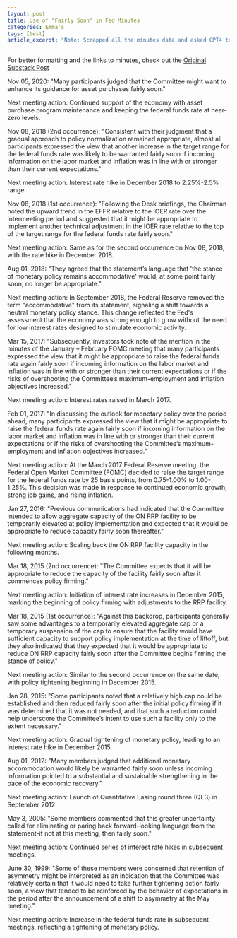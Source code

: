 ```yaml
---
layout: post
title: Use of "Fairly Soon" in Fed Minutes
categories: Emma's
tags: [test]
article_excerpt: "Note: Scrapped all the minutes data and asked GPT4 to summarize for me with some prompts. The relevant minutes information and quotes should be accurate, but the next meeting action was less sophisticated. It was based on GPT4’s own knowledge, plus historical statements, press conference transcripts, and SEP I’ve fed him."
---
```


For better formatting and the links to minutes, check out the [Original Substack Post](https://emmasun.substack.com/p/quick-notes-use-of-fairly-soon-in)



Nov 05, 2020: "Many participants judged that the Committee might want to enhance its guidance for asset purchases fairly soon."

Next meeting action: Continued support of the economy with asset purchase program maintenance and keeping the federal funds rate at near-zero levels.

Nov 08, 2018 (2nd occurrence): "Consistent with their judgment that a gradual approach to policy normalization remained appropriate, almost all participants expressed the view that another increase in the target range for the federal funds rate was likely to be warranted fairly soon if incoming information on the labor market and inflation was in line with or stronger than their current expectations."

Next meeting action: Interest rate hike in December 2018 to 2.25%-2.5% range.

Nov 08, 2018 (1st occurrence): "Following the Desk briefings, the Chairman noted the upward trend in the EFFR relative to the IOER rate over the intermeeting period and suggested that it might be appropriate to implement another technical adjustment in the IOER rate relative to the top of the target range for the federal funds rate fairly soon."

Next meeting action: Same as for the second occurrence on Nov 08, 2018, with the rate hike in December 2018.

Aug 01, 2018: "They agreed that the statement’s language that 'the stance of monetary policy remains accommodative' would, at some point fairly soon, no longer be appropriate."

Next meeting action: In September 2018, the Federal Reserve removed the term "accommodative" from its statement, signaling a shift towards a neutral monetary policy stance. This change reflected the Fed's assessment that the economy was strong enough to grow without the need for low interest rates designed to stimulate economic activity.

Mar 15, 2017: "Subsequently, investors took note of the mention in the minutes of the January – February FOMC meeting that many participants expressed the view that it might be appropriate to raise the federal funds rate again fairly soon if incoming information on the labor market and inflation was in line with or stronger than their current expectations or if the risks of overshooting the Committee’s maximum-employment and inflation objectives increased."

Next meeting action: Interest rates raised in March 2017.

Feb 01, 2017: "In discussing the outlook for monetary policy over the period ahead, many participants expressed the view that it might be appropriate to raise the federal funds rate again fairly soon if incoming information on the labor market and inflation was in line with or stronger than their current expectations or if the risks of overshooting the Committee’s maximum-employment and inflation objectives increased."

Next meeting action: At the March 2017 Federal Reserve meeting, the Federal Open Market Committee (FOMC) decided to raise the target range for the federal funds rate by 25 basis points, from 0.75-1.00% to 1.00-1.25%. This decision was made in response to continued economic growth, strong job gains, and rising inflation.

Jan 27, 2016: "Previous communications had indicated that the Committee intended to allow aggregate capacity of the ON RRP facility to be temporarily elevated at policy implementation and expected that it would be appropriate to reduce capacity fairly soon thereafter."

Next meeting action: Scaling back the ON RRP facility capacity in the following months.

Mar 18, 2015 (2nd occurrence): "The Committee expects that it will be appropriate to reduce the capacity of the facility fairly soon after it commences policy firming."

Next meeting action: Initiation of interest rate increases in December 2015, marking the beginning of policy firming with adjustments to the RRP facility.

Mar 18, 2015 (1st occurrence): "Against this backdrop, participants generally saw some advantages to a temporarily elevated aggregate cap or a temporary suspension of the cap to ensure that the facility would have sufficient capacity to support policy implementation at the time of liftoff, but they also indicated that they expected that it would be appropriate to reduce ON RRP capacity fairly soon after the Committee begins firming the stance of policy."

Next meeting action: Similar to the second occurrence on the same date, with policy tightening beginning in December 2015.

Jan 28, 2015: "Some participants noted that a relatively high cap could be established and then reduced fairly soon after the initial policy firming if it was determined that it was not needed, and that such a reduction could help underscore the Committee’s intent to use such a facility only to the extent necessary."

Next meeting action: Gradual tightening of monetary policy, leading to an interest rate hike in December 2015.

Aug 01, 2012: "Many members judged that additional monetary accommodation would likely be warranted fairly soon unless incoming information pointed to a substantial and sustainable strengthening in the pace of the economic recovery."

Next meeting action: Launch of Quantitative Easing round three (QE3) in September 2012.

May 3, 2005: "Some members commented that this greater uncertainty called for eliminating or paring back forward-looking language from the statement-if not at this meeting, then fairly soon."

Next meeting action: Continued series of interest rate hikes in subsequent meetings.

June 30, 1999: "Some of these members were concerned that retention of asymmetry might be interpreted as an indication that the Committee was relatively certain that it would need to take further tightening action fairly soon, a view that tended to be reinforced by the behavior of expectations in the period after the announcement of a shift to asymmetry at the May meeting."

Next meeting action: Increase in the federal funds rate in subsequent meetings, reflecting a tightening of monetary policy.
